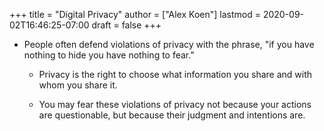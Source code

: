 +++
title = "Digital Privacy"
author = ["Alex Koen"]
lastmod = 2020-09-02T16:46:25-07:00
draft = false
+++

-   People often defend violations of privacy with the phrase, "if you have nothing to hide you have nothing to fear."
    -   Privacy is the right to choose what information you share and with whom you share it.

    -   You may fear these violations of privacy not because your actions are questionable, but because their judgment and intentions are.
